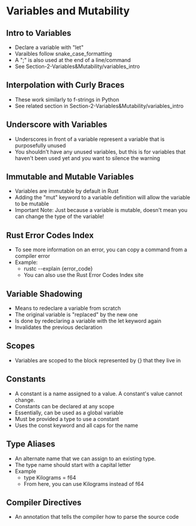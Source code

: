 # Variables and Mutability

## Intro to Variables

- Declare a variable with "let"
- Varaibles follow snake_case_formatting
- A ";" is also used at the end of a line/command
- See Section-2-Variables&Mutability/variables_intro

## Interpolation with Curly Braces

- These work similarly to f-strings in Python
- See related section in Section-2-Variables&Mutability/variables_intro

## Underscore with Variables

- Underscores in front of a variable represent a variable that is purposefully unused
- You shouldn't have any unused variables, but this is for variables that haven't been used yet and you want to silence the warning

## Immutable and Mutable Variables

- Variables are immutable by default in Rust
- Adding the "mut" keyword to a variable definition will allow the variable to be mutable
- Important Note: Just because a variable is mutable, doesn't mean you can change the type of the variable!

## Rust Error Codes Index

- To see more information on an error, you can copy a command from a compiler error
- Example:
  - rustc --explain {error_code}
  - You can also use the Rust Error Codes Index site

## Variable Shadowing

- Means to redeclare a variable from scratch
- The original variable is "replaced" by the new one
- Is done by redeclaring a variable with the let keyword again
- Invalidates the previous declaration

## Scopes

- Variables are scoped to the block represented by {} that they live in

## Constants

- A constant is a name assigned to a value. A constant's value cannot change.
- Constants can be declared at any scope
- Essentially, can be used as a global variable
- Must be provided a type to use a constant
- Uses the const keyword and all caps for the name

## Type Aliases

- An alternate name that we can assign to an existing type.
- The type name should start with a capital letter
- Example
  - type Kilograms = f64
  - From here, you can use Kilograms instead of f64

## Compiler Directives

- An annotation that tells the compiler how to parse the source code
